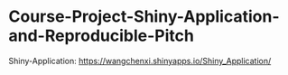 # Course-Project-Shiny-Application-and-Reproducible-Pitch
Shiny-Application: https://wangchenxi.shinyapps.io/Shiny_Application/
